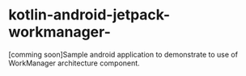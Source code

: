 # kotlin-android-jetpack-workmanager-
[comming soon]Sample android application to demonstrate to use of WorkManager architecture component.
